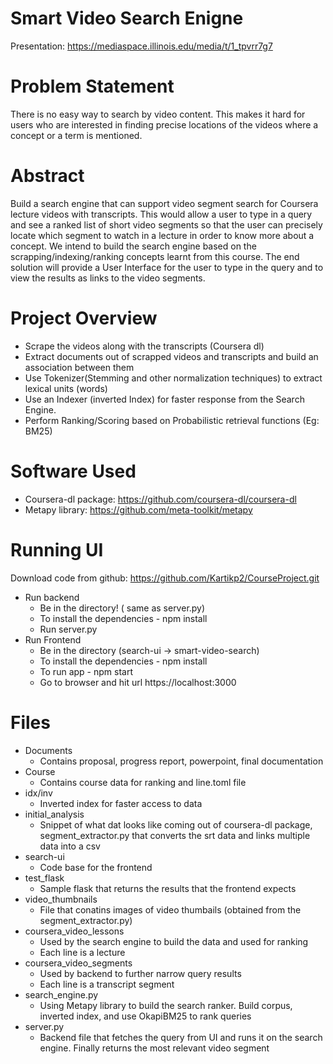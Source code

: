 # Smart Video Search Enigne

Presentation: https://mediaspace.illinois.edu/media/t/1_tpvrr7g7

# Problem Statement

There is no easy way to search by video content. This makes it hard for users who are interested in finding precise locations of the videos where a concept or a term is mentioned.

# Abstract

Build a search engine that can support video segment search for Coursera lecture videos with transcripts. This would allow a user to type in a query and see a ranked list of short video segments so that the user can precisely locate which segment to watch in a lecture in order to know more about a concept. We intend to build the search engine based on the scrapping/indexing/ranking concepts learnt from this course. The end solution will provide a User Interface for the user to type in the query and to view the results as links to the video segments.

# Project Overview

- Scrape the videos along with the transcripts (Coursera dl)
- Extract documents out of scrapped videos and transcripts and build an
association between them
- Use Tokenizer(Stemming and other normalization techniques) to extract
lexical units (words)
- Use an Indexer (inverted Index) for faster response from the Search
Engine.
- Perform Ranking/Scoring based on Probabilistic retrieval functions (Eg:
BM25)

# Software Used

- Coursera-dl package: https://github.com/coursera-dl/coursera-dl
- Metapy library: https://github.com/meta-toolkit/metapy

# Running UI
Download code from github: https://github.com/Kartikp2/CourseProject.git
- Run backend
  - Be in the directory! ( same as server.py)
  - To install the dependencies - npm install
  - Run server.py
- Run Frontend
  - Be in the directory (search-ui -> smart-video-search)
  - To install the dependencies - npm install
  - To run app - npm start
  - Go to browser and hit url https://localhost:3000

# Files
- Documents 
  - Contains proposal, progress report, powerpoint, final documentation
- Course
  - Contains course data for ranking and line.toml file
- idx/inv
  - Inverted index for faster access to data
- initial_analysis
  - Snippet of what dat looks like coming out of coursera-dl package, segment_extractor.py that converts the srt data and links multiple data into a csv
- search-ui
  - Code base for the frontend
- test_flask
  - Sample flask that returns the results that the frontend expects
- video_thumbnails
  - File that conatins images of video thumbails (obtained from the segment_extractor.py)
- coursera_video_lessons
  - Used by the search engine to build the data and used for ranking
  - Each line is a lecture
- coursera_video_segments
  - Used by backend to further narrow query results
  - Each line is a transcript segment
- search_engine.py
  - Using Metapy library to build the search ranker. Build corpus, inverted index, and use OkapiBM25 to rank queries
- server.py
  - Backend file that fetches the query from UI and runs it on the search engine. Finally returns the most relevant video segment
